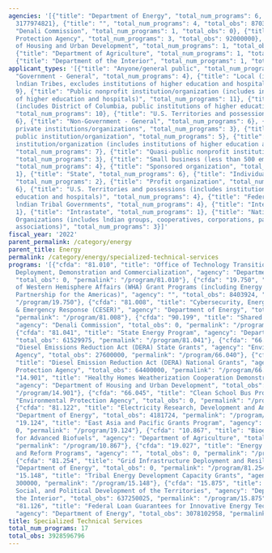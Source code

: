 ```yaml
---
agencies: '[{"title": "Department of Energy", "total_num_programs": 6, "total_obs":
  3177974821}, {"title": "", "total_num_programs": 4, "total_obs": 8703924}, {"title":
  "Denali Commission", "total_num_programs": 1, "total_obs": 0}, {"title": "Environmental
  Protection Agency", "total_num_programs": 3, "total_obs": 92000000}, {"title": "Department
  of Housing and Urban Development", "total_num_programs": 1, "total_obs": 3982295},
  {"title": "Department of Agriculture", "total_num_programs": 1, "total_obs": 8685731},
  {"title": "Department of the Interior", "total_num_programs": 1, "total_obs": 637250025}]'
applicant_types: '[{"title": "Anyone/general public", "total_num_programs": 4}, {"title":
  "Government - General", "total_num_programs": 4}, {"title": "Local (includes State-designated
  lndian Tribes, excludes institutions of higher education and hospitals", "total_num_programs":
  9}, {"title": "Public nonprofit institution/organization (includes institutions
  of higher education and hospitals)", "total_num_programs": 11}, {"title": "State
  (includes District of Columbia, public institutions of higher education and hospitals)",
  "total_num_programs": 10}, {"title": "U.S. Territories and possessions", "total_num_programs":
  6}, {"title": "Non-Government - General", "total_num_programs": 6}, {"title": "Other
  private institutions/organizations", "total_num_programs": 3}, {"title": "Other
  public institution/organization", "total_num_programs": 5}, {"title": "Private nonprofit
  institution/organization (includes institutions of higher education and hospitals)",
  "total_num_programs": 7}, {"title": "Quasi-public nonprofit institution/organization",
  "total_num_programs": 3}, {"title": "Small business (less than 500 employees)",
  "total_num_programs": 4}, {"title": "Sponsored organization", "total_num_programs":
  1}, {"title": "State", "total_num_programs": 6}, {"title": "Individual/Family",
  "total_num_programs": 2}, {"title": "Profit organization", "total_num_programs":
  6}, {"title": "U.S. Territories and possessions (includes institutions of higher
  education and hospitals)", "total_num_programs": 4}, {"title": "Federally Recognized
  lndian Tribal Governments", "total_num_programs": 4}, {"title": "Interstate", "total_num_programs":
  1}, {"title": "Intrastate", "total_num_programs": 1}, {"title": "Native American
  Organizations (includes lndian groups, cooperatives, corporations, partnerships,
  associations)", "total_num_programs": 3}]'
fiscal_year: '2022'
parent_permalink: /category/energy
parent_title: Energy
permalink: /category/energy/specialized-technical-services
programs: '[{"cfda": "81.010", "title": "Office of Technology Transitions (OTT)-Technology
  Deployment, Demonstration and Commercialization", "agency": "Department of Energy",
  "total_obs": 0, "permalink": "/program/81.010"}, {"cfda": "19.750", "title": "Bureau
  of Western Hemisphere Affairs (WHA) Grant Programs (including Energy and Climate
  Partnership for the Americas)", "agency": "", "total_obs": 8403924, "permalink":
  "/program/19.750"}, {"cfda": "81.008", "title": "Cybersecurity, Energy Security
  & Emergency Response (CESER)", "agency": "Department of Energy", "total_obs": 34160164,
  "permalink": "/program/81.008"}, {"cfda": "90.199", "title": "Shared Services",
  "agency": "Denali Commission", "total_obs": 0, "permalink": "/program/90.199"},
  {"cfda": "81.041", "title": "State Energy Program", "agency": "Department of Energy",
  "total_obs": 61529975, "permalink": "/program/81.041"}, {"cfda": "66.040", "title":
  "Diesel Emissions Reduction Act (DERA) State Grants", "agency": "Environmental Protection
  Agency", "total_obs": 27600000, "permalink": "/program/66.040"}, {"cfda": "66.039",
  "title": "Diesel Emission Reduction Act (DERA) National Grants", "agency": "Environmental
  Protection Agency", "total_obs": 64400000, "permalink": "/program/66.039"}, {"cfda":
  "14.901", "title": "Healthy Homes Weatherization Cooperation Demonstration Grants",
  "agency": "Department of Housing and Urban Development", "total_obs": 3982295, "permalink":
  "/program/14.901"}, {"cfda": "66.045", "title": "Clean School Bus Program", "agency":
  "Environmental Protection Agency", "total_obs": 0, "permalink": "/program/66.045"},
  {"cfda": "81.122", "title": "Electricity Research, Development and Analysis", "agency":
  "Department of Energy", "total_obs": 4181724, "permalink": "/program/81.122"}, {"cfda":
  "19.124", "title": "East Asia and Pacific Grants Program", "agency": "", "total_obs":
  0, "permalink": "/program/19.124"}, {"cfda": "10.867", "title": "Bioenergy Program
  for Advanced Biofuels", "agency": "Department of Agriculture", "total_obs": 8685731,
  "permalink": "/program/10.867"}, {"cfda": "19.027", "title": "Energy Governance
  and Reform Programs", "agency": "", "total_obs": 0, "permalink": "/program/19.027"},
  {"cfda": "81.254", "title": "Grid Infrastructure Deployment and Resilience", "agency":
  "Department of Energy", "total_obs": 0, "permalink": "/program/81.254"}, {"cfda":
  "15.148", "title": "Tribal Energy Development Capacity Grants", "agency": "", "total_obs":
  300000, "permalink": "/program/15.148"}, {"cfda": "15.875", "title": "Economic,
  Social, and Political Development of the Territories", "agency": "Department of
  the Interior", "total_obs": 637250025, "permalink": "/program/15.875"}, {"cfda":
  "81.126", "title": "Federal Loan Guarantees for Innovative Energy Technologies",
  "agency": "Department of Energy", "total_obs": 3078102958, "permalink": "/program/81.126"}]'
title: Specialized Technical Services
total_num_programs: 17
total_obs: 3928596796
---
```

